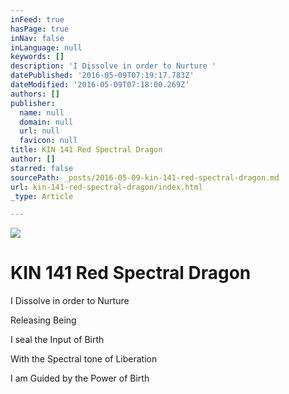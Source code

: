 ```yaml
---
inFeed: true
hasPage: true
inNav: false
inLanguage: null
keywords: []
description: 'I Dissolve in order to Nurture '
datePublished: '2016-05-09T07:19:17.783Z'
dateModified: '2016-05-09T07:18:00.269Z'
authors: []
publisher:
  name: null
  domain: null
  url: null
  favicon: null
title: KIN 141 Red Spectral Dragon
author: []
starred: false
sourcePath: _posts/2016-05-09-kin-141-red-spectral-dragon.md
url: kin-141-red-spectral-dragon/index.html
_type: Article

---
```

![](https://the-grid-user-content.s3-us-west-2.amazonaws.com/5af914f0-eca2-4c7f-81fd-b652ff7e46b6.png)

# KIN 141 Red Spectral Dragon

I Dissolve in order to Nurture 

Releasing Being

I seal the Input of Birth

With the Spectral tone of Liberation

I am Guided by the Power of Birth